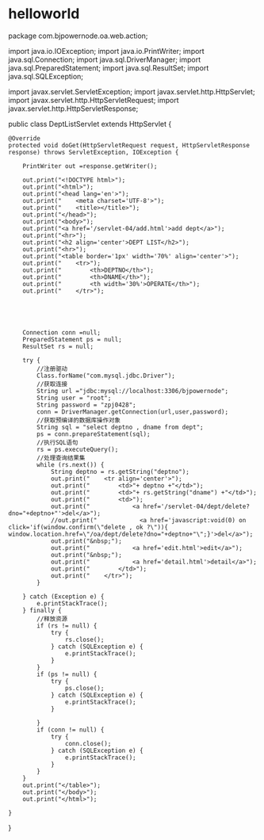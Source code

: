 # helloworld
package com.bjpowernode.oa.web.action;

import java.io.IOException;
import java.io.PrintWriter;
import java.sql.Connection;
import java.sql.DriverManager;
import java.sql.PreparedStatement;
import java.sql.ResultSet;
import java.sql.SQLException;

import javax.servlet.ServletException;
import javax.servlet.http.HttpServlet;
import javax.servlet.http.HttpServletRequest;
import javax.servlet.http.HttpServletResponse;



public class DeptListServlet extends HttpServlet {

	@Override
	protected void doGet(HttpServletRequest request, HttpServletResponse response) throws ServletException, IOException {
		
		PrintWriter out =response.getWriter();
		
		out.print("<!DOCTYPE html>");
		out.print("<html>");
		out.print("<head lang='en'>");
		out.print("    <meta charset='UTF-8'>");
		out.print("    <title></title>");
		out.print("</head>");
		out.print("<body>");
		out.print("<a href='/servlet-04/add.html'>add dept</a>");
		out.print("<hr>");
		out.print("<h2 align='center'>DEPT LIST</h2>");
		out.print("<hr>");
		out.print("<table border='1px' width='70%' align='center'>");
		out.print("    <tr>");
		out.print("        <th>DEPTNO</th>");
		out.print("        <th>DNAME</th>");
		out.print("        <th width='30%'>OPERATE</th>");
		out.print("    </tr>");
		
		
		
		
		
		Connection conn =null;
		PreparedStatement ps = null;
		ResultSet rs = null;
		
		try {
			//注册驱动
			Class.forName("com.mysql.jdbc.Driver");
			//获取连接
			String url ="jdbc:mysql://localhost:3306/bjpowernode";
			String user = "root";
			String password = "zpj0428";
			conn = DriverManager.getConnection(url,user,password);
			//获取预编译的数据库操作对象
			String sql = "select deptno , dname from dept";
			ps = conn.prepareStatement(sql);
			//执行SQL语句
			rs = ps.executeQuery();
			//处理查询结果集
			while (rs.next()) {
				String deptno = rs.getString("deptno");
				out.print("    <tr align='center'>");
				out.print("        <td>"+ deptno +"</td>");
				out.print("        <td>"+ rs.getString("dname") +"</td>");
				out.print("        <td>");
				out.print("            <a href='/servlet-04/dept/delete?dno="+deptno+"'>del</a>");
				//out.print("            <a href='javascript:void(0) on click='if(window.confirm(\"delete , ok ?\")){ window.location.href=\"/oa/dept/delete?dno="+deptno+"\";}'>del</a>");
				out.print("&nbsp;");
				out.print("            <a href='edit.html'>edit</a>");
				out.print("&nbsp;");
				out.print("            <a href='detail.html'>detail</a>");
				out.print("        </td>");
				out.print("    </tr>");		
			}
			
		} catch (Exception e) {
			e.printStackTrace();
		} finally {
			//释放资源
			if (rs != null) {
				try {
					rs.close();
				} catch (SQLException e) {
					e.printStackTrace();
				}
			}
			if (ps != null) {
				try {
					ps.close();
				} catch (SQLException e) {
					e.printStackTrace();
				}
				
			}
			if (conn != null) {
				try {
					conn.close();
				} catch (SQLException e) {
					e.printStackTrace();
				}
			}
		}
		out.print("</table>");
		out.print("</body>");
		out.print("</html>");
		
	}

	

}
